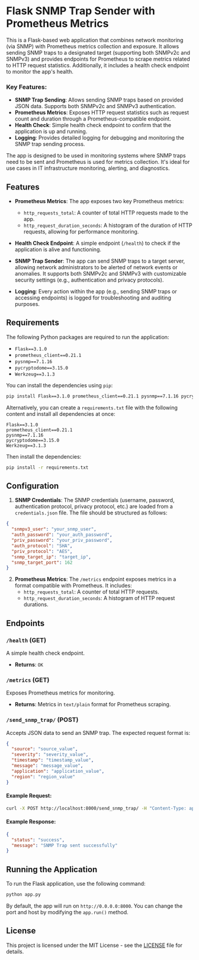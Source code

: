 
# Flask SNMP Trap Sender with Prometheus Metrics

This is a Flask-based web application that combines network monitoring (via SNMP) with Prometheus metrics collection and exposure. It allows sending SNMP traps to a designated target (supporting both SNMPv2c and SNMPv3) and provides endpoints for Prometheus to scrape metrics related to HTTP request statistics. Additionally, it includes a health check endpoint to monitor the app's health.

### Key Features:
- **SNMP Trap Sending**: Allows sending SNMP traps based on provided JSON data. Supports both SNMPv2c and SNMPv3 authentication.
- **Prometheus Metrics**: Exposes HTTP request statistics such as request count and duration through a Prometheus-compatible endpoint.
- **Health Check**: Simple health check endpoint to confirm that the application is up and running.
- **Logging**: Provides detailed logging for debugging and monitoring the SNMP trap sending process.

The app is designed to be used in monitoring systems where SNMP traps need to be sent and Prometheus is used for metrics collection. It's ideal for use cases in IT infrastructure monitoring, alerting, and diagnostics.

## Features

- **Prometheus Metrics**: The app exposes two key Prometheus metrics:
  - `http_requests_total`: A counter of total HTTP requests made to the app.
  - `http_request_duration_seconds`: A histogram of the duration of HTTP requests, allowing for performance monitoring.
  
- **Health Check Endpoint**: A simple endpoint (`/health`) to check if the application is alive and functioning.
  
- **SNMP Trap Sender**: The app can send SNMP traps to a target server, allowing network administrators to be alerted of network events or anomalies. It supports both SNMPv2c and SNMPv3 with customizable security settings (e.g., authentication and privacy protocols).

- **Logging**: Every action within the app (e.g., sending SNMP traps or accessing endpoints) is logged for troubleshooting and auditing purposes.

## Requirements

The following Python packages are required to run the application:

- `Flask==3.1.0`
- `prometheus_client==0.21.1`
- `pysnmp==7.1.16`
- `pycryptodome==3.15.0`
- `Werkzeug==3.1.3`

You can install the dependencies using `pip`:

```bash
pip install Flask==3.1.0 prometheus_client==0.21.1 pysnmp==7.1.16 pycryptodome==3.15.0 Werkzeug==3.1.3
```

Alternatively, you can create a `requirements.txt` file with the following content and install all dependencies at once:

```
Flask==3.1.0
prometheus_client==0.21.1
pysnmp==7.1.16
pycryptodome==3.15.0
Werkzeug==3.1.3
```

Then install the dependencies:

```bash
pip install -r requirements.txt
```

## Configuration

1. **SNMP Credentials**: The SNMP credentials (username, password, authentication protocol, privacy protocol, etc.) are loaded from a `credentials.json` file. The file should be structured as follows:

```json
{
  "snmpv3_user": "your_snmp_user",
  "auth_password": "your_auth_password",
  "priv_password": "your_priv_password",
  "auth_protocol": "SHA",
  "priv_protocol": "AES",
  "snmp_target_ip": "target_ip",
  "snmp_target_port": 162
}
```

2. **Prometheus Metrics**: The `/metrics` endpoint exposes metrics in a format compatible with Prometheus. It includes:
   - `http_requests_total`: A counter of total HTTP requests.
   - `http_request_duration_seconds`: A histogram of HTTP request durations.

## Endpoints

### **`/health` (GET)**
A simple health check endpoint.
- **Returns**: `OK`

### **`/metrics` (GET)**
Exposes Prometheus metrics for monitoring.
- **Returns**: Metrics in `text/plain` format for Prometheus scraping.

### **`/send_snmp_trap/` (POST)**
Accepts JSON data to send an SNMP trap. The expected request format is:

```json
{
  "source": "source_value",
  "severity": "severity_value",
  "timestamp": "timestamp_value",
  "message": "message_value",
  "application": "application_value",
  "region": "region_value"
}
```

#### Example Request:
```bash
curl -X POST http://localhost:8000/send_snmp_trap/ -H "Content-Type: application/json" -d '{"source": "server1", "severity": "critical", "timestamp": "2025-02-13T14:00:00Z", "message": "CPU high", "application": "app1", "region": "us-east"}'
```

#### Example Response:
```json
{
  "status": "success",
  "message": "SNMP Trap sent successfully"
}
```

## Running the Application

To run the Flask application, use the following command:

```bash
python app.py
```

By default, the app will run on `http://0.0.0.0:8000`. You can change the port and host by modifying the `app.run()` method.

## License

This project is licensed under the MIT License - see the [LICENSE](LICENSE) file for details.